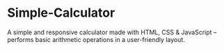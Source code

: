 # Simple-Calculator
A simple and responsive calculator made with HTML, CSS &amp; JavaScript – performs basic arithmetic operations in a user-friendly layout.
